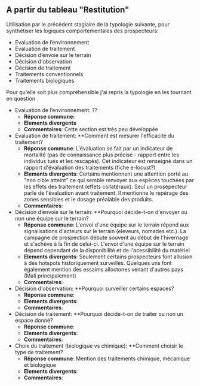 ## A partir du tableau "Restitution"

Utilisation par le précédent stagiaire de la typologie suivante, pour synthétiser les logiques comportementales des prospecteurs: 
- Evaluation de l’environnement
- Evaluation de traitement
- Décision d’envoie sur le terrain
- Décision d'observation
- Décision de traitement
- Traitements conventionnels
- Traitements biologiques

 Pour qu'elle soit plus compréhensible j'ai repris la  typologie en les tournant en question
- Evaluation de l’environnement: ??
	- **Réponse commune:**
	- **Elements divergents** 
	- **Commentaires**: Cette section est très peu développée 
- Evaluation de traitement: **Comment est mesurer l'efficacité du traitement? 
	- **Réponse commune**: L'évaluation se fait par un indicateur de mortalité (pas de connaissance plus précise - rapport entre les individus tués et les rescapés). Cet indicateur est renseigné dans un rapport d'évaluation des traitements (fiche e-locust?)
	- **Elements divergents**: Certains mentionnent une attention porté au "non cible atteint" ce qui semble renvoyer aux espèces touchées par les effets des traitement (effets collatéraux). Seul un prosepecteur parle de l'évaluation avant traitement. Il mentionne le repérage des zones sensibles et le dosage préalable des produits. 
	- **Commentaires**: 
- Décision d’envoie sur le terrain: **Pourquoi décide-t-on d'envoyer ou non une équipe sur le terrain? 
	- **Réponse commune**: L'envoi d'une équipe sur le terrain répond aux signalisations d'acteurs sur le terrain (eleveurs, nomades etc.). La campagne de prospection débute souvent au début de l'hivernage et s'achève à la fin de celui-ci. L'envoi d'une équipe sur le terrain dépend cependant de la disponibilité et de l'acessibilité du matériel 
	- **Elements divergents**: Seulement certains prospecteurs font allusion à des hotspots historiquement surveillés. Quelques uns font également mention des essaims alloctones venant d'autres pays (Mali principalement)
	- **Commentaires**: 
- Décision d'observation: **Pourquoi surveiller certains espaces? 
	- **Réponse commune**: 
	- **Elements divergents**: 
	- **Commentaires**:  
- Décision de traitement: **Pourquoi décide-t-on de traiter ou non un espace donné? 
	- **Réponse commune**:
	- **Elements divergents**: 
	- **Commentaires**: 
- Choix du traitement (biologique vs chimique): **Comment choisir le type de traitement? 
	- **Réponse commune**: Mention des traitements chimique, mécanique et biologique
	- **Elements divergents**: 
	- **Commentaires**: 